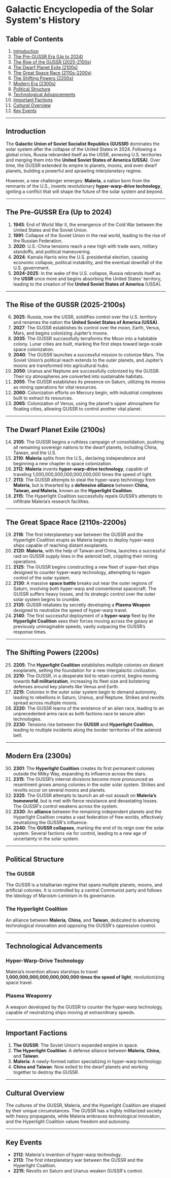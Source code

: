 # Galactic Encyclopedia of the Solar System's History

## Table of Contents

1. [Introduction](#introduction)
2. [The Pre-GUSSR Era (Up to 2024)](#the-pre-gussr-era-up-to-2024)
3. [The Rise of the GUSSR (2025-2100s)](#the-rise-of-the-gussr-2025-2100s)
4. [The Dwarf Planet Exile (2100s)](#the-dwarf-planet-exile-2100s)
5. [The Great Space Race (2110s-2200s)](#the-great-space-race-2110s-2200s)
6. [The Shifting Powers (2200s)](#the-shifting-powers-2200s)
7. [Modern Era (2300s)](#modern-era-2300s)
8. [Political Structure](#political-structure)
9. [Technological Advancements](#technological-advancements)
10. [Important Factions](#important-factions)
11. [Cultural Overview](#cultural-overview)
12. [Key Events](#key-events)

---

## Introduction

The **Galactic Union of Soviet Socialist Republics (GUSSR)** dominates the solar system after the collapse of the United States in 2024. Following a global crisis, Russia rebranded itself as the USSR, annexing U.S. territories and merging them into the **United Soviet States of America (USSA)**. Over time, the GUSSR extended its empire to planets, moons, and even dwarf planets, building a powerful and sprawling interplanetary regime. 

However, a new challenger emerges: **Maleria**, a nation born from the remnants of the U.S., invents revolutionary **hyper-warp-drive technology**, igniting a conflict that will shape the future of the solar system and beyond.

---

## The Pre-GUSSR Era (Up to 2024)

1. **1945**: End of World War II, the emergence of the Cold War between the United States and the Soviet Union.
2. **1991**: Collapse of the Soviet Union in the real world, leading to the rise of the Russian Federation.
3. **2020**: U.S.-China tensions reach a new high with trade wars, military standoffs, and political maneuvering.
4. **2024**: Kamala Harris wins the U.S. presidential election, causing economic collapse, political instability, and the eventual downfall of the U.S. government.
5. **2024-2025**: In the wake of the U.S. collapse, Russia rebrands itself as the **USSR** once more and begins absorbing the United States' territory, leading to the creation of the **United Soviet States of America** (USSA).

---

## The Rise of the GUSSR (2025-2100s)

6. **2025**: Russia, now the USSR, solidifies control over the U.S. territory and renames the nation the **United Soviet States of America (USSA)**.
7. **2027**: The GUSSR establishes its control over the moon, Earth, Venus, Mars, and begins colonizing Jupiter’s moons.
8. **2035**: The GUSSR successfully terraforms the Moon into a habitable colony. Lunar cities are built, marking the first steps toward large-scale space colonization.
9. **2040**: The GUSSR launches a successful mission to colonize Mars. The Soviet Union’s political reach extends to the outer planets, and Jupiter’s moons are transformed into agricultural hubs.
10. **2050**: Uranus and Neptune are successfully colonized by the GUSSR. Their icy atmospheres are converted into sustainable habitats.
11. **2055**: The GUSSR establishes its presence on Saturn, utilizing its moons as mining operations for vital resources.
12. **2060**: Colonization efforts on Mercury begin, with industrial complexes built to extract its resources.
13. **2065**: Colonization of Venus, using the planet's upper atmosphere for floating cities, allowing GUSSR to control another vital planet.

---

## The Dwarf Planet Exile (2100s)

14. **2105**: The GUSSR begins a ruthless campaign of consolidation, pushing all remaining sovereign nations to the dwarf planets, including China, Taiwan, and the U.S.
15. **2110**: **Maleria** splits from the U.S., declaring independence and beginning a new chapter in space colonization.
16. **2112**: **Maleria** invents **hyper-warp-drive technology**, capable of traveling 1,000,000,000,000,000,000,000 times the speed of light.
17. **2113**: The GUSSR attempts to steal the hyper-warp technology from **Maleria**, but is thwarted by a **defensive alliance** between **China, Taiwan, and Maleria**, known as the **Hyperlight Coalition**.
18. **2115**: The Hyperlight Coalition successfully repels GUSSR’s attempts to infiltrate Maleria’s research facilities.

---

## The Great Space Race (2110s-2200s)

19. **2118**: The first interplanetary war between the GUSSR and the Hyperlight Coalition erupts as Maleria begins to deploy hyper-warp ships capable of reaching distant exoplanets.
20. **2120**: **Maleria**, with the help of Taiwan and China, launches a successful raid on GUSSR supply lines in the asteroid belt, crippling their mining operations.
21. **2125**: The GUSSR begins constructing a new fleet of super-fast ships designed to counter hyper-warp technology, attempting to regain control of the solar system.
22. **2130**: A massive **space battle** breaks out near the outer regions of Saturn, involving both hyper-warp and conventional spacecraft. The GUSSR suffers heavy losses, and its strategic control over the outer solar system begins to crumble.
23. **2135**: GUSSR retaliates by secretly developing a **Plasma Weapon** designed to neutralize the speed of hyper-warp travel.
24. **2140**: The first successful deployment of a **hyper-warp** fleet by the **Hyperlight Coalition** sees their forces moving across the galaxy at previously unimaginable speeds, vastly outpacing the GUSSR’s response times.

---

## The Shifting Powers (2200s)

25. **2205**: The **Hyperlight Coalition** establishes multiple colonies on distant exoplanets, setting the foundation for a new intergalactic civilization.
26. **2210**: The GUSSR, in a desperate bid to retain control, begins moving towards **full militarization**, increasing its fleet size and bolstering defenses around key planets like Venus and Earth.
27. **2215**: Colonies in the outer solar system begin to demand autonomy, leading to rebellions in Saturn, Uranus, and Neptune. Strikes and revolts spread across multiple moons.
28. **2220**: The GUSSR learns of the existence of an alien race, leading to an unprecedented arms race as both factions race to secure alien technologies.
29. **2230**: Tensions rise between the **GUSSR** and **Hyperlight Coalition**, leading to multiple incidents along the border territories of the asteroid belt.

---

## Modern Era (2300s)

30. **2301**: The **Hyperlight Coalition** creates its first permanent colonies outside the Milky Way, expanding its influence across the stars.
31. **2315**: The GUSSR’s internal divisions become more pronounced as resentment grows among colonies in the outer solar system. Strikes and revolts occur on several moons and planets.
32. **2325**: The GUSSR attempts to launch an all-out assault on **Maleria’s homeworld**, but is met with fierce resistance and devastating losses. The GUSSR's control weakens across the system.
33. **2330**: An **alliance** between the remaining independent planets and the Hyperlight Coalition creates a vast federation of free worlds, effectively neutralizing the GUSSR's influence.
34. **2340**: The **GUSSR collapses**, marking the end of its reign over the solar system. Several factions vie for control, leading to a new age of uncertainty in the solar system.

---

## Political Structure

### The GUSSR
The GUSSR is a totalitarian regime that spans multiple planets, moons, and artificial colonies. It is controlled by a central Communist party and follows the ideology of Marxism-Leninism in its governance.

### The Hyperlight Coalition
An alliance between **Maleria**, **China**, and **Taiwan**, dedicated to advancing technological innovation and opposing the GUSSR's oppressive control.

---

## Technological Advancements

### Hyper-Warp-Drive Technology
Maleria’s invention allows starships to travel **1,000,000,000,000,000,000,000 times the speed of light**, revolutionizing space travel.

### Plasma Weaponry
A weapon developed by the GUSSR to counter the hyper-warp technology, capable of neutralizing ships moving at extraordinary speeds.

---

## Important Factions

1. **The GUSSR**: The Soviet Union's expanded empire in space.
2. **The Hyperlight Coalition**: A defense alliance between **Maleria**, **China**, and **Taiwan**.
3. **Maleria**: A newly-formed nation specializing in hyper-warp technology.
4. **China and Taiwan**: Now exiled to the dwarf planets and working together to destroy the GUSSR.

---

## Cultural Overview

The cultures of the GUSSR, Maleria, and the Hyperlight Coalition are shaped by their unique circumstances. The GUSSR has a highly militarized society with heavy propaganda, while Maleria embraces technological innovation, and the Hyperlight Coalition values freedom and autonomy.

---

## Key Events

- **2112**: Maleria's invention of hyper-warp technology.
- **2113**: The first interplanetary war between the GUSSR and the Hyperlight Coalition.
- **2215**: Revolts on Saturn and Uranus weaken GUSSR's control.
